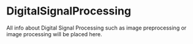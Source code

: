 # DigitalSignalProcessing
All info about Digital Signal Processing such as image preprocessing or image processing will be placed here.
